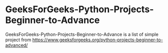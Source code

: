 # GeeksForGeeks-Python-Projects-Beginner-to-Advance
GeeksForGeeks-Python-Projects-Beginner-to-Advance is a list of simple project from https://www.geeksforgeeks.org/python-projects-beginner-to-advanced/
